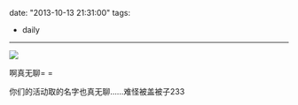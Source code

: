date: "2013-10-13 21:31:00"
tags:
- daily
---

![](/assets/0036-01.jpg)

啊真无聊= =

你们的活动取的名字也真无聊……难怪被盖被子233